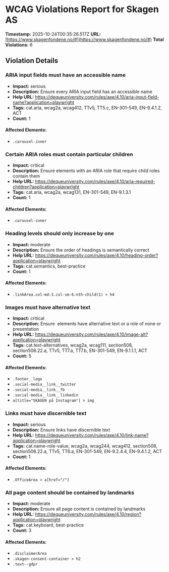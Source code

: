 # WCAG Violations Report for Skagen AS

**Timestamp:** 2025-10-24T00:35:26.517Z
**URL:** [https://www.skagenfondene.no/#](https://www.skagenfondene.no/#)
**Total Violations:** 6

## Violation Details

### ARIA input fields must have an accessible name

- **Impact:** serious
- **Description:** Ensure every ARIA input field has an accessible name
- **Help URL:** https://dequeuniversity.com/rules/axe/4.10/aria-input-field-name?application=playwright
- **Tags:** cat.aria, wcag2a, wcag412, TTv5, TT5.c, EN-301-549, EN-9.4.1.2, ACT
- **Count:** 1

#### Affected Elements:

- `.carousel-inner`

### Certain ARIA roles must contain particular children

- **Impact:** critical
- **Description:** Ensure elements with an ARIA role that require child roles contain them
- **Help URL:** https://dequeuniversity.com/rules/axe/4.10/aria-required-children?application=playwright
- **Tags:** cat.aria, wcag2a, wcag131, EN-301-549, EN-9.1.3.1
- **Count:** 1

#### Affected Elements:

- `.carousel-inner`

### Heading levels should only increase by one

- **Impact:** moderate
- **Description:** Ensure the order of headings is semantically correct
- **Help URL:** https://dequeuniversity.com/rules/axe/4.10/heading-order?application=playwright
- **Tags:** cat.semantics, best-practice
- **Count:** 1

#### Affected Elements:

- `.linkArea.col-md-3.col-sm-6:nth-child(1) > h4`

### Images must have alternative text

- **Impact:** critical
- **Description:** Ensure <img> elements have alternative text or a role of none or presentation
- **Help URL:** https://dequeuniversity.com/rules/axe/4.10/image-alt?application=playwright
- **Tags:** cat.text-alternatives, wcag2a, wcag111, section508, section508.22.a, TTv5, TT7.a, TT7.b, EN-301-549, EN-9.1.1.1, ACT
- **Count:** 5

#### Affected Elements:

- `.footer__logo`
- `.social-media__link__twitter`
- `.social-media__link__fb`
- `.social-media__link__linkedin`
- `a[title="SKAGEN på Instagram"] > img`

### Links must have discernible text

- **Impact:** serious
- **Description:** Ensure links have discernible text
- **Help URL:** https://dequeuniversity.com/rules/axe/4.10/link-name?application=playwright
- **Tags:** cat.name-role-value, wcag2a, wcag244, wcag412, section508, section508.22.a, TTv5, TT6.a, EN-301-549, EN-9.2.4.4, EN-9.4.1.2, ACT
- **Count:** 1

#### Affected Elements:

- `.OfficeArea > a[href="/"]`

### All page content should be contained by landmarks

- **Impact:** moderate
- **Description:** Ensure all page content is contained by landmarks
- **Help URL:** https://dequeuniversity.com/rules/axe/4.10/region?application=playwright
- **Tags:** cat.keyboard, best-practice
- **Count:** 3

#### Affected Elements:

- `.disclaimerArea`
- `.skagen-consent-container > h2`
- `.text--gdpr`

